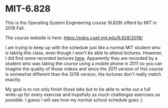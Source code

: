 # MIT-6.828

This is the Operating System Engineering course (6.828) offerd by MIT in 2018 Fall. 

The course website is here: https://pdos.csail.mit.edu/6.828/2018/

I am trying to keep up with the schedule just like a normal MIT student who is taking this class, even though I won't be able to attend lectures. 
However, I did find some recorded lectures [here](https://pdos.csail.mit.edu/6.828/2011/schedule.html). 
Apparently they are recorded by a student who was taking the course using a mobile phone in 2011 so you can imagine the quality of those videos and since the 2011 version of this course is somewhat different than the 2018 version, the lectures don't really match exactly.

My goal is to not only finish those labs but to be able to write out a full write-up for every exercise and hopefully as much challenges exercises as possible.
I guess I will see how my normal school schedule goes :)
